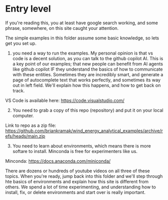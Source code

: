 # Entry level

If you're reading this, you at least have google search working, and some phrase, somewhere, on this site caught your attention.

The simple examples in this folder assume some basic knowledge, so lets get you set up.

1. you need a way to run the examples. My personal opinion is that vs code is a decent solution, as you can talk to the github copilot AI. This is a key point of our examples; that new people can benefit from AI agents like github copilot IF they understand the basics of how to communicate with these entities.  Sometimes they are incredibly smart, and generate a page of autocomplete text that works perfectly, and sometimes its way out in left field.  We'll explain how this happens, and how to get back on track.

VS Code is available here:  https://code.visualstudio.com/ 


2. You need to grab a copy of this repo (repository) and put it on your local computer.

Link to repo as a zip file: https://github.com/briankramak/wind_energy_analytical_examples/archive/refs/heads/main.zip 

3. You need to learn about environments, which means there is more softare to install. Minconda is free for experimenters like us.

Minconda:  https://docs.anaconda.com/miniconda/


There are dozens or hundreds of youtube videos on all three of these topics.  When you're ready, jump back into this folder and we'll step through hte basics of environments and explain how this site is different from others.  We spend a lot of time experimenting, and understanding how to install, fix, or delete environments and start over is really important.




